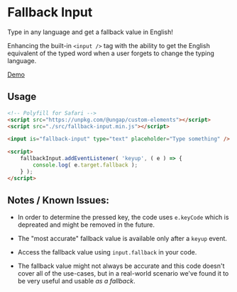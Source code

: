 # Fallback Input

Type in any language and get a fallback value in English!

Enhancing the built-in `<input />` tag with the ability to get the English equivalent of the typed word
when a user forgets to change the typing language.

[Demo](https://evyatar.tk/fallback-input/demo.html)


## Usage

```HTML
<!-- Polyfill for Safari -->
<script src="https://unpkg.com/@ungap/custom-elements"></script>
<script src="./src/fallback-input.min.js"></script>

<input is="fallback-input" type="text" placeholder="Type something" />

<script>
    fallbackInput.addEventListener( 'keyup', ( e ) => {
        console.log( e.target.fallback );
    } );
</script>
```


## Notes / Known Issues:

- In order to determine the pressed key, the code uses `e.keyCode` which is depreated and might be removed in the future.

- The "most accurate" fallback value is available only after a `keyup` event.

- Access the fallback value using `input.fallback` in your code.

- The fallback value might not always be accurate and this code doesn't cover all of the use-cases, but in a real-world scenario we've found it to be very useful and usable *as a fallback*.